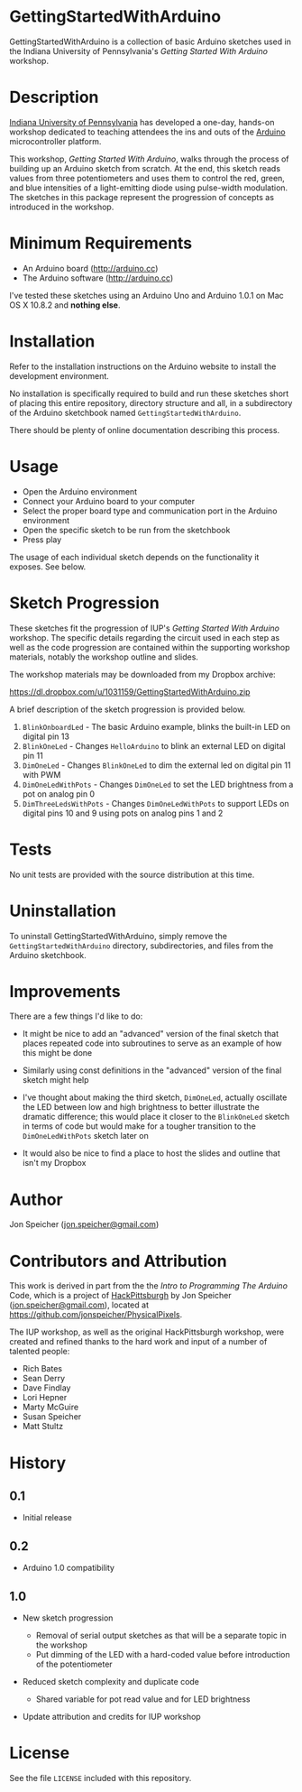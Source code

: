 GettingStartedWithArduino
=========================

GettingStartedWithArduino is a collection of basic Arduino sketches used in the Indiana University
of Pennsylvania's *Getting Started With Arduino* workshop.

Description
===========

[Indiana University of Pennsylvania](http://www.iup.edu) has developed a one-day, hands-on workshop
dedicated to teaching attendees the ins and outs of the [Arduino](http://www.arduino.cc)
microcontroller platform.

This workshop, *Getting Started With Arduino*, walks through the process of building up an Arduino
sketch from scratch. At the end, this sketch reads values from three potentiometers and uses them to
control the red, green, and blue intensities of a light-emitting diode using pulse-width modulation.
The sketches in this package represent the progression of concepts as introduced in the workshop.

Minimum Requirements
====================

* An Arduino board (http://arduino.cc)
* The Arduino software (http://arduino.cc)

I've tested these sketches using an Arduino Uno and Arduino 1.0.1 on Mac OS X 10.8.2 and **nothing
else**.

Installation
============

Refer to the installation instructions on the Arduino website to install the development
environment.

No installation is specifically required to build and run these sketches short of placing this
entire repository, directory structure and all, in a subdirectory of the Arduino sketchbook named
`GettingStartedWithArduino`.

There should be plenty of online documentation describing this process.

Usage
=====

* Open the Arduino environment
* Connect your Arduino board to your computer
* Select the proper board type and communication port in the Arduino environment
* Open the specific sketch to be run from the sketchbook
* Press play

The usage of each individual sketch depends on the functionality it exposes. See below.

Sketch Progression
==================

These sketches fit the progression of IUP's *Getting Started With Arduino* workshop. The specific
details regarding the circuit used in each step as well as the code progression are contained within
the supporting workshop materials, notably the workshop outline and slides.

The workshop materials may be downloaded from my Dropbox archive:

https://dl.dropbox.com/u/1031159/GettingStartedWithArduino.zip

A brief description of the sketch progression is provided below.

1. `BlinkOnboardLed` - The basic Arduino example, blinks the built-in LED on digital pin 13
2. `BlinkOneLed` - Changes `HelloArduino` to blink an external LED on digital pin 11
3. `DimOneLed` - Changes `BlinkOneLed` to dim the external led on digital pin 11 with PWM
4. `DimOneLedWithPots` - Changes `DimOneLed` to set the LED brightness from a pot on analog pin 0
5. `DimThreeLedsWithPots` - Changes `DimOneLedWithPots` to support LEDs on digital pins 10 and 9
   using pots on analog pins 1 and 2

Tests
=====

No unit tests are provided with the source distribution at this time.

Uninstallation
==============

To uninstall GettingStartedWithArduino, simply remove the `GettingStartedWithArduino` directory,
subdirectories, and files from the Arduino sketchbook.

Improvements
============

There are a few things I'd like to do:

* It might be nice to add an "advanced" version of the final sketch that places repeated code into
  subroutines to serve as an example of how this might be done

* Similarly using const definitions in the "advanced" version of the final sketch might help

* I've thought about making the third sketch, `DimOneLed`, actually oscillate the LED between low
  and high brightness to better illustrate the dramatic difference; this would place it closer to
  the `BlinkOneLed` sketch in terms of code but would make for a tougher transition to the
  `DimOneLedWithPots` sketch later on

* It would also be nice to find a place to host the slides and outline that isn't my Dropbox

Author
======

Jon Speicher ([jon.speicher@gmail.com](mailto:jon.speicher@gmail.com))

Contributors and Attribution
============================

This work is derived in part from the the *Intro to Programming The Arduino* Code, which is a
project of [HackPittsburgh](http://www.hackpittsburgh.org) by Jon Speicher
([jon.speicher@gmail.com](mailto:jon.speicher@gmail.com)), located at
https://github.com/jonspeicher/PhysicalPixels.

The IUP workshop, as well as the original HackPittsburgh workshop, were created and refined thanks
to the hard work and input of a number of talented people:

* Rich Bates
* Sean Derry
* Dave Findlay
* Lori Hepner
* Marty McGuire
* Susan Speicher
* Matt Stultz

History
=======

0.1
---

* Initial release

0.2
---

* Arduino 1.0 compatibility

1.0
---

* New sketch progression
  * Removal of serial output sketches as that will be a separate topic in the workshop
  * Put dimming of the LED with a hard-coded value before introduction of the potentiometer

* Reduced sketch complexity and duplicate code
  * Shared variable for pot read value and for LED brightness

* Update attribution and credits for IUP workshop

License
=======

See the file `LICENSE` included with this repository.